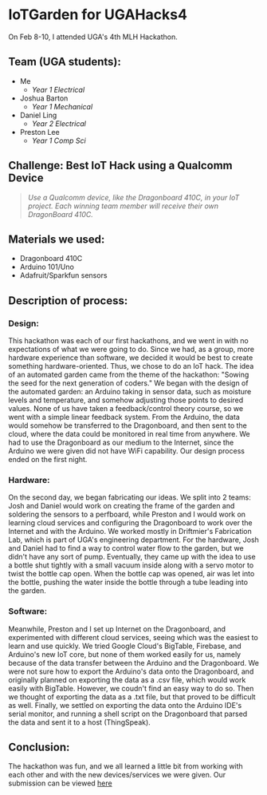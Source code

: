# IoTGarden for UGAHacks4
On Feb 8-10, I attended UGA's 4th MLH Hackathon.

## Team (UGA students):
- Me
  - *Year 1 Electrical*
- Joshua Barton
  - *Year 1 Mechanical*
- Daniel Ling
  - *Year 2 Electrical*
- Preston Lee
  - *Year 1 Comp Sci*

## Challenge: Best IoT Hack using a Qualcomm Device
> *Use a Qualcomm device, like the Dragonboard 410C, in your IoT project. Each winning team member will receive their own DragonBoard 410C.*

## Materials we used:
- Dragonboard 410C
- Arduino 101/Uno
- Adafruit/Sparkfun sensors

## Description of process:
### Design:
This hackathon was each of our first hackathons, and we went in with no expectations of what we were going to do. Since we had, as a group,
more hardware experience than software, we decided it would be best to create something hardware-oriented. Thus, we chose to do an IoT hack.
The idea of an automated garden came from the theme of the hackathon: "Sowing the seed for the next generation of coders."
We began with the design of the automated garden: an Arduino taking in sensor data, such as moisture levels and temperature, and somehow
adjusting those points to desired values. None of us have taken a feedback/control theory course, so we went with a simple linear feedback
system. From the Arduino, the data would somehow be transferred to the Dragonboard, and then sent to the cloud, where the data could be
monitored in real time from anywhere. We had to use the Dragonboard as our medium to the Internet, since the Arduino we were given did not
have WiFi capability. Our design process ended on the first night.

### Hardware:
On the second day, we began fabricating our ideas. We split into 2 teams: Josh and Daniel would work on creating the frame of the garden
and soldering the sensors to a perfboard, while Preston and I would work on learning cloud services and configuring the Dragonboard to work
over the Internet and with the Arduino. We worked mostly in Driftmier's Fabrication Lab, which is part of UGA's engineering department.
For the hardware, Josh and Daniel had to find a way to control water flow to the garden, but we didn't have any sort of pump. Eventually,
they came up with the idea to use a bottle shut tightly with a small vacuum inside along with a servo motor to twist the bottle cap open.
When the bottle cap was opened, air was let into the bottle, pushing the water inside the bottle through a tube leading into the garden.

### Software:
Meanwhile, Preston and I set up Internet on the Dragonboard, and experimented with different cloud services, seeing which was the easiest
to learn and use quickly. We tried Google Cloud's BigTable, Firebase, and Arduino's new IoT core, but none of them worked easily for us,
namely because of the data transfer between the Arduino and the Dragonboard. We were not sure how to export the Arduino's data onto the
Dragonboard, and originally planned on exporting the data as a .csv file, which would work easily with BigTable. However, we coudn't find
an easy way to do so. Then we thought of exporting the data as a .txt file, but that proved to be difficult as well. Finally, we settled
on exporting the data onto the Arduino IDE's serial monitor, and running a shell script on the Dragonboard that parsed the data and sent it
to a host (ThingSpeak).

## Conclusion:
The hackathon was fun, and we all learned a little bit from working with each other and with the new devices/services we were given.
Our submission can be viewed [here](https://devpost.com/software/iot-garden-s6jphb)
